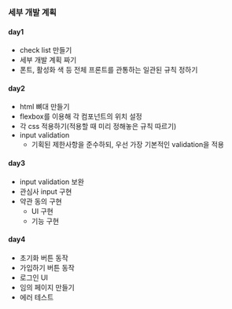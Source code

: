 ### 세부 개발 계획
#### day1
- check list 만들기
- 세부 개발 계획 짜기
- 폰트, 활성화 색 등 전체 프론트를 관통하는 일관된 규칙 정하기

#### day2
- html 뼈대 만들기
- flexbox를 이용해 각 컴포넌트의 위치 설정
- 각 css 적용하기(적용할 때 미리 정해놓은 규칙 따르기)
- input validation
    - 기획된 제한사항을 준수하되, 우선 가장 기본적인 validation을 적용

#### day3
- input validation 보완
- 관심사 input 구현
- 약관 동의 구현
    - UI 구현
    - 기능 구현

#### day4
- 초기화 버튼 동작
- 가입하기 버튼 동작
- 로그인 UI
- 임의 페이지 만들기
- 에러 테스트

